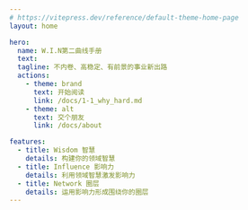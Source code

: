 ```yaml
---
# https://vitepress.dev/reference/default-theme-home-page
layout: home

hero:
  name: W.I.N第二曲线手册
  text:
  tagline: 不内卷、高稳定、有前景的事业新出路
  actions:
    - theme: brand
      text: 开始阅读
      link: /docs/1-1_why_hard.md
    - theme: alt
      text: 交个朋友
      link: /docs/about

features:
  - title: Wisdom 智慧
    details: 构建你的领域智慧
  - title: Influence 影响力
    details: 利用领域智慧激发影响力
  - title: Network 圈层
    details: 运用影响力形成围绕你的圈层
---
```

